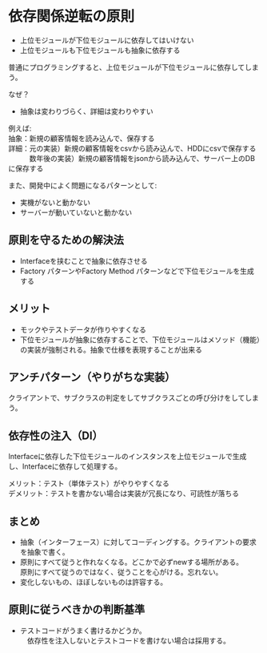 # 依存関係逆転の原則

- 上位モジュールが下位モジュールに依存してはいけない
- 上位モジュールも下位モジュールも抽象に依存する

普通にプログラミングすると、上位モジュールが下位モジュールに依存してしまう。  

なぜ？  
- 抽象は変わりづらく、詳細は変わりやすい

例えば:  
抽象：新規の顧客情報を読み込んで、保存する  
詳細：元の実装）新規の顧客情報をcsvから読み込んで、HDDにcsvで保存する  
　　　数年後の実装）新規の顧客情報をjsonから読み込んで、サーバー上のDBに保存する  

また、開発中によく問題になるパターンとして:  
- 実機がないと動かない
- サーバーが動いていないと動かない

## 原則を守るための解決法

- Interfaceを挟むことで抽象に依存させる
- Factory パターンやFactory Method パターンなどで下位モジュールを生成する

## メリット

- モックやテストデータが作りやすくなる
- 下位モジュールが抽象に依存することで、下位モジュールはメソッド（機能）の実装が強制される。抽象で仕様を表現することが出来る

## アンチパターン（やりがちな実装）

クライアントで、サブクラスの判定をしてサブクラスごとの呼び分けをしてしまう。

## 依存性の注入（DI）

Interfaceに依存した下位モジュールのインスタンスを上位モジュールで生成し、Interfaceに依存して処理する。  

メリット：テスト（単体テスト）がやりやすくなる  
デメリット：テストを書かない場合は実装が冗長になり、可読性が落ちる  

## まとめ

- 抽象（インターフェース）に対してコーディングする。クライアントの要求を抽象で書く。
- 原則にすべて従うと作れなくなる。どこかで必ずnewする場所がある。  
  原則にすべて従うのではなく、従うことを心がける。忘れない。
- 変化しないもの、ほぼしないものは許容する。

## 原則に従うべきかの判断基準

- テストコードがうまく書けるかどうか。  
　依存性を注入しないとテストコードを書けない場合は採用する。
